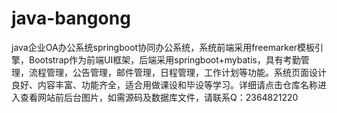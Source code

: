 # java-bangong
java企业OA办公系统springboot协同办公系统，系统前端采用freemarker模板引擎，Bootstrap作为前端UI框架，后端采用springboot+mybatis，具有考勤管理，流程管理，公告管理，邮件管理，日程管理，工作计划等功能。系统页面设计良好、内容丰富、功能齐全，适合用做课设和毕设等学习。详细请点击仓库名称进入查看网站前后台图片，如需源码及数据库文件，请联系Q：2364821220

